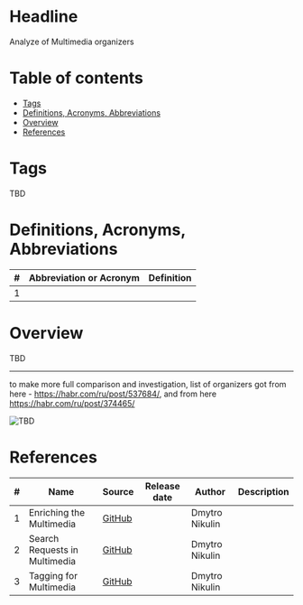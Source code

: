 # Headline

Analyze of Multimedia organizers

# Table of contents

- [Tags](./MultimediaOrganizersAnalyze_en.md#tags)
- [Definitions, Acronyms, Abbreviations](./MultimediaOrganizersAnalyze_en.md#definitions-acronyms-abbreviations)
- [Overview](./MultimediaOrganizersAnalyze_en.md#overview)
- [References](./MultimediaOrganizersAnalyze_en.md#references)

# Tags

TBD

# Definitions, Acronyms, Abbreviations

| # | Abbreviation or Acronym | Definition     |
| - | ------------------------|:--------------:|
| 1 |

# Overview

TBD

---

to make more full comparison and investigation, list of organizers got from here - <https://habr.com/ru/post/537684/>,
and from here <https://habr.com/ru/post/374465/>

<img src="./Images/TBD.jpg" alt="TBD" />

# References

| # | Name                 | Source                | Release date           |  Author                 | Description   |
| - | ---------------------|---------------------- |----------------------- | ----------------------- |:-------------:|
| 1 | Enriching the Multimedia |[GitHub](./MultimediaEnriching_en.md)| | Dmytro Nikulin | |
| 2 | Search Requests in Multimedia |[GitHub](./MultimediaSearchRequests_en.md)| | Dmytro Nikulin | |
| 3 | Tagging for Multimedia |[GitHub](./MultimediaTagging_en.md)| | Dmytro Nikulin | |
